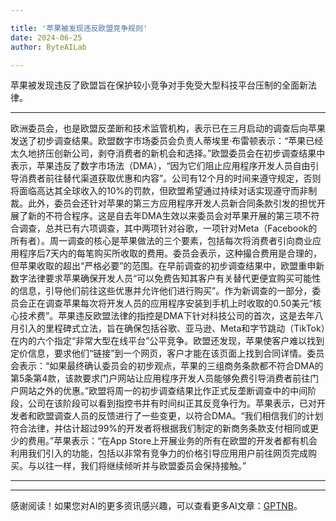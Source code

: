 ```yaml
---

title: '苹果被发现违反欧盟竞争规则'
date: 2024-06-25
author: ByteAILab

---
```


苹果被发现违反了欧盟旨在保护较小竞争对手免受大型科技平台压制的全面新法律。

---
欧洲委员会，也是欧盟反垄断和技术监管机构，表示已在三月启动的调查后向苹果发送了初步调查结果。欧盟数字市场委员会负责人蒂埃里·布雷顿表示：“苹果已经太久地挤压创新公司，剥夺消费者的新机会和选择。”欧盟委员会在初步调查结果中表示，苹果违反了数字市场法（DMA），“因为它们阻止应用程序开发人员自由引导消费者前往替代渠道获取优惠和内容”。公司有12个月的时间来遵守规定，否则将面临高达其全球收入的10%的罚款，但欧盟希望通过持续对话实现遵守而非制裁。此外，委员会还针对苹果的第三方应用程序开发人员新合同条款引发的担忧开展了新的不符合程序。这是自去年DMA生效以来委员会对苹果开展的第三项不符合调查，总共已有六项调查，其中两项针对谷歌，一项针对Meta（Facebook的所有者）。周一调查的核心是苹果做法的三个要素，包括每次将消费者引向商业应用程序后7天内的每笔购买所收取的费用。委员会表示，这种撮合费用是合理的，但苹果收取的超出“严格必要”的范围。在早前调查的初步调查结果中，欧盟重申新数字法律要求苹果确保开发人员“可以免费告知其客户有关替代更便宜购买可能性的信息，引导他们前往这些优惠并允许他们进行购买”。作为新调查的一部分，委员会正在调查苹果每次将开发人员的应用程序安装到手机上时收取的0.50美元“核心技术费”。苹果违反欧盟法律的指控是DMA下针对科技公司的首次，这是去年八月引入的里程碑式立法，旨在确保包括谷歌、亚马逊、Meta和字节跳动（TikTok）在内的六个指定“非常大型在线平台”公平竞争。欧盟还发现，苹果使客户难以找到定价信息，要求他们“链接”到一个网页，客户才能在该页面上找到合同详情。委员会表示：“如果最终确认委员会的初步观点，苹果的三组商务条款都不符合DMA的第5条第4款，该款要求门户网站让应用程序开发人员能够免费引导消费者前往门户网站之外的优惠。”欧盟将周一的初步调查结果比作正式反垄断调查中的中间阶段，公司在该阶段可以看到指控书并有时间纠正其反竞争行为。苹果表示，已对开发者和欧盟调查人员的反馈进行了一些变更，以符合DMA。“我们相信我们的计划符合法律，并估计超过99%的开发者将根据我们制定的新商务条款支付相同或更少的费用。”苹果表示：“在App Store上开展业务的所有在欧盟的开发者都有机会利用我们引入的功能，包括以非常有竞争力的价格引导应用用户前往网页完成购买。与以往一样，我们将继续倾听并与欧盟委员会保持接触。”

---
---
感谢阅读！如果您对AI的更多资讯感兴趣，可以查看更多AI文章：[GPTNB](https://gptnb.com)。